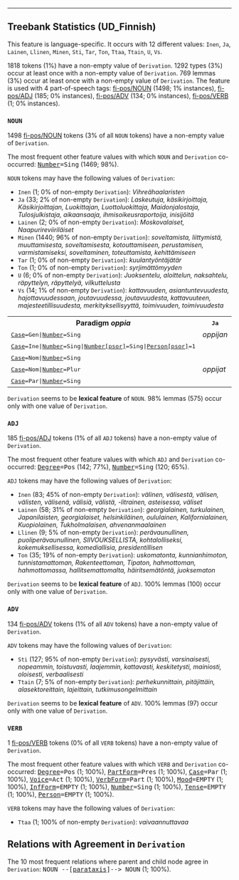 

--------------------------------------------------------------------------------

## Treebank Statistics (UD_Finnish)

This feature is language-specific.
It occurs with 12 different values: `Inen`, `Ja`, `Lainen`, `Llinen`, `Minen`, `Sti`, `Tar`, `Ton`, `Ttaa`, `Ttain`, `U`, `Vs`.

1818 tokens (1%) have a non-empty value of `Derivation`.
1292 types (3%) occur at least once with a non-empty value of `Derivation`.
769 lemmas (3%) occur at least once with a non-empty value of `Derivation`.
The feature is used with 4 part-of-speech tags: [fi-pos/NOUN]() (1498; 1% instances), [fi-pos/ADJ]() (185; 0% instances), [fi-pos/ADV]() (134; 0% instances), [fi-pos/VERB]() (1; 0% instances).

### `NOUN`

1498 [fi-pos/NOUN]() tokens (3% of all `NOUN` tokens) have a non-empty value of `Derivation`.

The most frequent other feature values with which `NOUN` and `Derivation` co-occurred: <tt><a href="Number.html">Number</a>=Sing</tt> (1469; 98%).

`NOUN` tokens may have the following values of `Derivation`:

* `Inen` (1; 0% of non-empty `Derivation`): <em>Vihreähaalaristen</em>
* `Ja` (33; 2% of non-empty `Derivation`): <em>Laskeutuja, käsikirjoittaja, Käsikirjoittajan, Luokittajan, Luottoluokittaja, Maidonjalostaja, Tulosjulkistaja, aikaansaaja, ihmisoikeusraportoija, inisijöitä</em>
* `Lainen` (2; 0% of non-empty `Derivation`): <em>Moskovalaiset, Naapurireviiriläiset</em>
* `Minen` (1440; 96% of non-empty `Derivation`): <em>soveltamista, liittymistä, muuttamisesta, soveltamisesta, kotouttamiseen, perustamisen, varmistamiseksi, soveltaminen, toteuttamista, kehittämiseen</em>
* `Tar` (1; 0% of non-empty `Derivation`): <em>kuulantyöntäjätär</em>
* `Ton` (1; 0% of non-empty `Derivation`): <em>syrjimättömyyden</em>
* `U` (6; 0% of non-empty `Derivation`): <em>Juoksentelu, aloittelun, naksahtelu, räpyttelyn, räpyttelyä, vilkuttelusta</em>
* `Vs` (14; 1% of non-empty `Derivation`): <em>kattavuuden, asiantuntevuudesta, hajottavuudessaan, joutavuudessa, joutavuudesta, kattavuuteen, majesteetillisuudesta, merkityksellisyyttä, toimivuuden, toimivuudesta</em>

<table>
  <tr><th>Paradigm <i>oppia</i></th><th><tt>Ja</tt></th><th><tt>Minen</tt></th></tr>
  <tr><td><tt><a href="Case.html">Case</a>=Gen|<a href="Number.html">Number</a>=Sing</tt></td><td><em>oppijan</em></td><td><em>oppimisen</em></td></tr>
  <tr><td><tt><a href="Case.html">Case</a>=Ine|<a href="Number.html">Number</a>=Sing|<a href="Number[psor].html">Number[psor]</a>=Sing|<a href="Person[psor].html">Person[psor]</a>=1</tt></td><td></td><td><em>oppimisessani</em></td></tr>
  <tr><td><tt><a href="Case.html">Case</a>=Nom|<a href="Number.html">Number</a>=Sing</tt></td><td></td><td><em>oppiminen</em></td></tr>
  <tr><td><tt><a href="Case.html">Case</a>=Nom|<a href="Number.html">Number</a>=Plur</tt></td><td><em>oppijat</em></td><td></td></tr>
  <tr><td><tt><a href="Case.html">Case</a>=Par|<a href="Number.html">Number</a>=Sing</tt></td><td></td><td><em>oppimista</em></td></tr>
</table>

`Derivation` seems to be **lexical feature** of `NOUN`. 98% lemmas (575) occur only with one value of `Derivation`.

### `ADJ`

185 [fi-pos/ADJ]() tokens (1% of all `ADJ` tokens) have a non-empty value of `Derivation`.

The most frequent other feature values with which `ADJ` and `Derivation` co-occurred: <tt><a href="Degree.html">Degree</a>=Pos</tt> (142; 77%), <tt><a href="Number.html">Number</a>=Sing</tt> (120; 65%).

`ADJ` tokens may have the following values of `Derivation`:

* `Inen` (83; 45% of non-empty `Derivation`): <em>välinen, välisestä, välisen, välisten, välisenä, välisiä, välistä, -litrainen, asteisessa, väliset</em>
* `Lainen` (58; 31% of non-empty `Derivation`): <em>georgialainen, turkulainen, Japanilaisten, georgialaiset, helsinkiläinen, oululainen, Kalifornialainen, Kuopiolainen, Tukholmalaisen, ahvenanmaalainen</em>
* `Llinen` (9; 5% of non-empty `Derivation`): <em>perävaunullinen, puoliperävaunullinen, SIIVOUKSELLISTA, kohtalolliseksi, kokemuksellisessa, komediallisia, presidentillisen</em>
* `Ton` (35; 19% of non-empty `Derivation`): <em>uskomatonta, kunnianhimoton, tunnistamattoman, Rakenteettoman, Tipaton, hahmottoman, hahmottomassa, hallitsemattomalta, häiritsemätöntä, juoksematon</em>

`Derivation` seems to be **lexical feature** of `ADJ`. 100% lemmas (100) occur only with one value of `Derivation`.

### `ADV`

134 [fi-pos/ADV]() tokens (1% of all `ADV` tokens) have a non-empty value of `Derivation`.

`ADV` tokens may have the following values of `Derivation`:

* `Sti` (127; 95% of non-empty `Derivation`): <em>pysyvästi, varsinaisesti, nopeammin, toistuvasti, laajemmin, kattavasti, keskitetysti, mainiosti, oloisesti, verbaalisesti</em>
* `Ttain` (7; 5% of non-empty `Derivation`): <em>perhekunnittain, pitäjittäin, alasektoreittain, lajeittain, tutkimusongelmittain</em>

`Derivation` seems to be **lexical feature** of `ADV`. 100% lemmas (97) occur only with one value of `Derivation`.

### `VERB`

1 [fi-pos/VERB]() tokens (0% of all `VERB` tokens) have a non-empty value of `Derivation`.

The most frequent other feature values with which `VERB` and `Derivation` co-occurred: <tt><a href="Degree.html">Degree</a>=Pos</tt> (1; 100%), <tt><a href="PartForm.html">PartForm</a>=Pres</tt> (1; 100%), <tt><a href="Case.html">Case</a>=Par</tt> (1; 100%), <tt><a href="Voice.html">Voice</a>=Act</tt> (1; 100%), <tt><a href="VerbForm.html">VerbForm</a>=Part</tt> (1; 100%), <tt><a href="Mood.html">Mood</a>=EMPTY</tt> (1; 100%), <tt><a href="InfForm.html">InfForm</a>=EMPTY</tt> (1; 100%), <tt><a href="Number.html">Number</a>=Sing</tt> (1; 100%), <tt><a href="Tense.html">Tense</a>=EMPTY</tt> (1; 100%), <tt><a href="Person.html">Person</a>=EMPTY</tt> (1; 100%).

`VERB` tokens may have the following values of `Derivation`:

* `Ttaa` (1; 100% of non-empty `Derivation`): <em>vaivaannuttavaa</em>

## Relations with Agreement in `Derivation`

The 10 most frequent relations where parent and child node agree in `Derivation`:
<tt>NOUN --[<a href="../dep/parataxis.html">parataxis</a>]--> NOUN</tt> (1; 100%).

